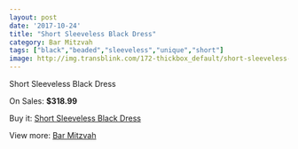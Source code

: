 ```yaml
---
layout: post
date: '2017-10-24'
title: "Short Sleeveless Black Dress"
category: Bar Mitzvah
tags: ["black","beaded","sleeveless","unique","short"]
image: http://img.transblink.com/172-thickbox_default/short-sleeveless-black-dress.jpg
---
```

Short Sleeveless Black Dress

On Sales: **$318.99**
<a href="https://www.transblink.com/en/bar-mitzvah/46-short-sleeveless-black-dress.html"><amp-img layout="responsive" width="600" height="600" src="//img.transblink.com/172-thickbox_default/short-sleeveless-black-dress.jpg" alt="Short Sleeveless Black Dress 0" /></a>
<a href="https://www.transblink.com/en/bar-mitzvah/46-short-sleeveless-black-dress.html"><amp-img layout="responsive" width="600" height="600" src="//img.transblink.com/174-thickbox_default/short-sleeveless-black-dress.jpg" alt="Short Sleeveless Black Dress 1" /></a>
<a href="https://www.transblink.com/en/bar-mitzvah/46-short-sleeveless-black-dress.html"><amp-img layout="responsive" width="600" height="600" src="//img.transblink.com/173-thickbox_default/short-sleeveless-black-dress.jpg" alt="Short Sleeveless Black Dress 2" /></a>

Buy it: [Short Sleeveless Black Dress](https://www.transblink.com/en/bar-mitzvah/46-short-sleeveless-black-dress.html "Short Sleeveless Black Dress")

View more: [Bar Mitzvah](https://www.transblink.com/en/2-bar-mitzvah "Bar Mitzvah")